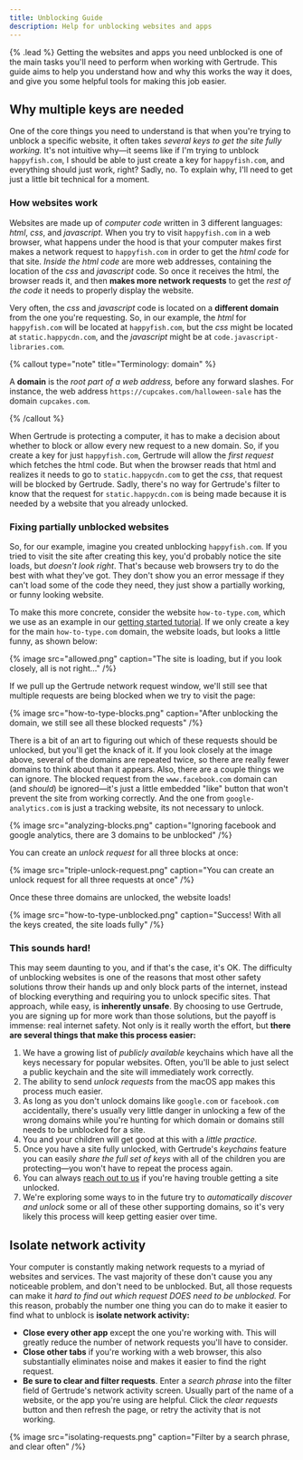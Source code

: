 ```yaml
---
title: Unblocking Guide
description: Help for unblocking websites and apps
---
```


{% .lead %} Getting the websites and apps you need unblocked is one of the main tasks
you'll need to perform when working with Gertrude. This guide aims to help you understand
how and why this works the way it does, and give you some helpful tools for making this
job easier.

## Why multiple keys are needed

One of the core things you need to understand is that when you're trying to unblock a
specific website, it often takes _several keys to get the site fully working._ It's not
intuitive why&mdash;it seems like if I'm trying to unblock `happyfish.com`, I should be
able to just create a key for `happyfish.com`, and everything should just work, right?
Sadly, no. To explain why, I'll need to get just a little bit technical for a moment.

### How websites work

Websites are made up of _computer code_ written in 3 different languages: _html_, _css_,
and _javascript_. When you try to visit `happyfish.com` in a web browser, what happens
under the hood is that your computer makes first makes a network request to
`happyfish.com` in order to get the _html code_ for that site. _Inside the html code_ are
more web addresses, containing the location of the _css_ and _javascript_ code. So once it
receives the html, the browser reads it, and then **makes more network requests** to get
the _rest of the code_ it needs to properly display the website.

Very often, the _css_ and _javascript_ code is located on a **different domain** from the
one you're requesting. So, in our example, the _html_ for `happyfish.com` will be located
at `happyfish.com`, but the _css_ might be located at `static.happycdn.com`, and the
_javascript_ might be at `code.javascript-libraries.com`.

{% callout type="note" title="Terminology: domain" %}

A **domain** is the _root part of a web address,_ before any forward slashes. For
instance, the web address `https://cupcakes.com/halloween-sale` has the domain
`cupcakes.com`.

{% /callout %}

When Gertrude is protecting a computer, it has to make a decision about whether to block
or allow every new request to a new domain. So, if you create a key for just
`happyfish.com`, Gertrude will allow the _first request_ which fetches the html code. But
when the browser reads that html and realizes it needs to go to `static.happycdn.com` to
get the _css_, that request will be blocked by Gertrude. Sadly, there's no way for
Gertrude's filter to know that the request for `static.happycdn.com` is being made because
it is needed by a website that you already unlocked.

### Fixing partially unblocked websites

So, for our example, imagine you created unblocking `happyfish.com`. If you tried to visit
the site after creating this key, you'd probably notice the site loads, but _doesn't look
right_. That's because web browsers try to do the best with what they've got. They don't
show you an error message if they can't load some of the code they need, they just show a
partially working, or funny looking website.

To make this more concrete, consider the website `how-to-type.com`, which we use as an
example in our [getting started tutorial](/). If we only create a key for the main
`how-to-type.com` domain, the website loads, but looks a little funny, as shown below:

{% image src="allowed.png" caption="The site is loading, but if you look closely, all is not right..." /%}

If we pull up the Gertrude network request window, we'll still see that multiple requests
are being blocked when we try to visit the page:

{% image src="how-to-type-blocks.png" caption="After unblocking the domain, we still see all these blocked requests" /%}

There is a bit of an art to figuring out which of these requests should be unlocked, but
you'll get the knack of it. If you look closely at the image above, several of the domains
are repeated twice, so there are really fewer domains to think about than it appears.
Also, there are a couple things we can ignore. The blocked request from the
`www.facebook.com` domain can (and _should_) be ignored&mdash;it's just a little embedded
"like" button that won't prevent the site from working correctly. And the one from
`google-analytics.com` is just a tracking website, its not necessary to unlock.

{% image src="analyzing-blocks.png" caption="Ignoring facebook and google analytics, there are 3 domains to be unblocked" /%}

You can create an _unlock request_ for all three blocks at once:

{% image src="triple-unlock-request.png" caption="You can create an unlock request for all three requests at once" /%}

Once these three domains are unlocked, the website loads!

{% image src="how-to-type-unblocked.png" caption="Success! With all the keys created, the site loads fully" /%}

### This sounds hard!

This may seem daunting to you, and if that's the case, it's OK. The difficulty of
unblocking websites is one of the reasons that most other safety solutions throw their
hands up and only block parts of the internet, instead of blocking everything and
requiring you to unlock specific sites. That approach, while easy, is **inherently
unsafe**. By choosing to use Gertrude, you are signing up for more work than those
solutions, but the payoff is immense: real internet safety. Not only is it really worth
the effort, but **there are several things that make this process easier:**

1. We have a growing list of _publicly available_ keychains which have all the keys
   necessary for popular websites. Often, you'll be able to just select a public keychain
   and the site will immediately work correctly.
2. The ability to send _unlock requests_ from the macOS app makes this process much
   easier.
3. As long as you don't unlock domains like `google.com` or `facebook.com` accidentally,
   there's usually very little danger in unlocking a few of the wrong domains while you're
   hunting for which domain or domains still needs to be unblocked for a site.
4. You and your children will get good at this with a _little practice._
5. Once you have a site fully unlocked, with Gertrude's _keychains_ feature you can easily
   _share the full set of keys_ with all of the children you are protecting&mdash;you
   won't have to repeat the process again.
6. You can always [reach out to us](https://gertrude.app/support) if you're having trouble
   getting a site unlocked.
7. We're exploring some ways to in the future try to _automatically discover and unlock_
   some or all of these other supporting domains, so it's very likely this process will
   keep getting easier over time.

## Isolate network activity

Your computer is constantly making network requests to a myriad of websites and services.
The vast majority of these don't cause you any noticeable problem, and don't need to be
unblocked. But, all those requests can make it _hard to find out which request DOES need
to be unblocked._ For this reason, probably the number one thing you can do to make it
easier to find what to unblock is **isolate network activity:**

- **Close every other app** except the one you're working with. This will greatly reduce
  the number of network requests you'll have to consider.
- **Close other tabs** if you're working with a web browser, this also substantially
  eliminates noise and makes it easier to find the right request.
- **Be sure to clear and filter requests**. Enter a _search phrase_ into the filter field
  of Gertrude's network activity screen. Usually part of the name of a website, or the app
  you're using are helpful. Click the _clear requests_ button and then refresh the page,
  or retry the activity that is not working.

{% image src="isolating-requests.png" caption="Filter by a search phrase, and clear often" /%}
